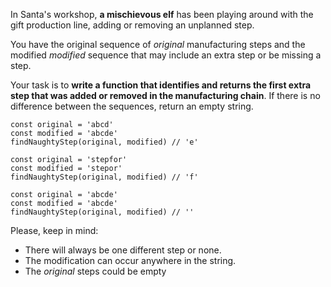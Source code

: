 In Santa's workshop, **a mischievous elf** has been playing around with the gift production line, adding or removing an unplanned step.

You have the original sequence of _original_ manufacturing steps and the modified _modified_ sequence that may include an extra step or be missing a step.

Your task is to **write a function that identifies and returns the first extra step that was added or removed in the manufacturing chain**. If there is no difference between the sequences, return an empty string.

    const original = 'abcd'
    const modified = 'abcde'
    findNaughtyStep(original, modified) // 'e'
    
    const original = 'stepfor'
    const modified = 'stepor'
    findNaughtyStep(original, modified) // 'f'
    
    const original = 'abcde'
    const modified = 'abcde'
    findNaughtyStep(original, modified) // ''
    

Please, keep in mind:

*   There will always be one different step or none.
*   The modification can occur anywhere in the string.
*   The _original_ steps could be empty